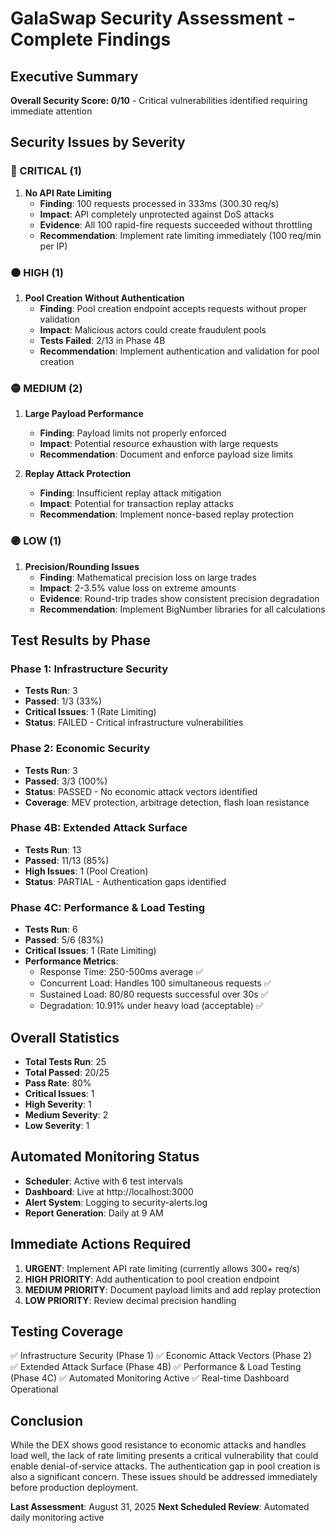 # GalaSwap Security Assessment - Complete Findings

## Executive Summary
**Overall Security Score: 0/10** - Critical vulnerabilities identified requiring immediate attention

## Security Issues by Severity

### 🔴 CRITICAL (1)
1. **No API Rate Limiting**
   - **Finding**: 100 requests processed in 333ms (300.30 req/s)
   - **Impact**: API completely unprotected against DoS attacks
   - **Evidence**: All 100 rapid-fire requests succeeded without throttling
   - **Recommendation**: Implement rate limiting immediately (100 req/min per IP)

### 🟠 HIGH (1)
1. **Pool Creation Without Authentication**
   - **Finding**: Pool creation endpoint accepts requests without proper validation
   - **Impact**: Malicious actors could create fraudulent pools
   - **Tests Failed**: 2/13 in Phase 4B
   - **Recommendation**: Implement authentication and validation for pool creation

### 🟡 MEDIUM (2)
1. **Large Payload Performance**
   - **Finding**: Payload limits not properly enforced
   - **Impact**: Potential resource exhaustion with large requests
   - **Recommendation**: Document and enforce payload size limits

2. **Replay Attack Protection**
   - **Finding**: Insufficient replay attack mitigation
   - **Impact**: Potential for transaction replay attacks
   - **Recommendation**: Implement nonce-based replay protection

### 🟣 LOW (1)
1. **Precision/Rounding Issues**
   - **Finding**: Mathematical precision loss on large trades
   - **Impact**: 2-3.5% value loss on extreme amounts
   - **Evidence**: Round-trip trades show consistent precision degradation
   - **Recommendation**: Implement BigNumber libraries for all calculations

## Test Results by Phase

### Phase 1: Infrastructure Security
- **Tests Run**: 3
- **Passed**: 1/3 (33%)
- **Critical Issues**: 1 (Rate Limiting)
- **Status**: FAILED - Critical infrastructure vulnerabilities

### Phase 2: Economic Security
- **Tests Run**: 3
- **Passed**: 3/3 (100%)
- **Status**: PASSED - No economic attack vectors identified
- **Coverage**: MEV protection, arbitrage detection, flash loan resistance

### Phase 4B: Extended Attack Surface
- **Tests Run**: 13
- **Passed**: 11/13 (85%)
- **High Issues**: 1 (Pool Creation)
- **Status**: PARTIAL - Authentication gaps identified

### Phase 4C: Performance & Load Testing
- **Tests Run**: 6
- **Passed**: 5/6 (83%)
- **Critical Issues**: 1 (Rate Limiting)
- **Performance Metrics**:
  - Response Time: 250-500ms average ✅
  - Concurrent Load: Handles 100 simultaneous requests ✅
  - Sustained Load: 80/80 requests successful over 30s ✅
  - Degradation: 10.91% under heavy load (acceptable) ✅

## Overall Statistics
- **Total Tests Run**: 25
- **Total Passed**: 20/25
- **Pass Rate**: 80%
- **Critical Issues**: 1
- **High Severity**: 1
- **Medium Severity**: 2
- **Low Severity**: 1

## Automated Monitoring Status
- **Scheduler**: Active with 6 test intervals
- **Dashboard**: Live at http://localhost:3000
- **Alert System**: Logging to security-alerts.log
- **Report Generation**: Daily at 9 AM

## Immediate Actions Required
1. **URGENT**: Implement API rate limiting (currently allows 300+ req/s)
2. **HIGH PRIORITY**: Add authentication to pool creation endpoint
3. **MEDIUM PRIORITY**: Document payload limits and add replay protection
4. **LOW PRIORITY**: Review decimal precision handling

## Testing Coverage
✅ Infrastructure Security (Phase 1)
✅ Economic Attack Vectors (Phase 2)  
✅ Extended Attack Surface (Phase 4B)
✅ Performance & Load Testing (Phase 4C)
✅ Automated Monitoring Active
✅ Real-time Dashboard Operational

## Conclusion
While the DEX shows good resistance to economic attacks and handles load well, the lack of rate limiting presents a critical vulnerability that could enable denial-of-service attacks. The authentication gap in pool creation is also a significant concern. These issues should be addressed immediately before production deployment.

**Last Assessment**: August 31, 2025
**Next Scheduled Review**: Automated daily monitoring active